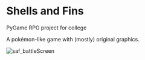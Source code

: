 # Shells and Fins
PyGame RPG project for college

A pokémon-like game with (mostly) original graphics.

![saf_battleScreen](https://github.com/Moriarthyy/Shells-and-Fins/assets/100385669/9717ad53-5838-4402-b64f-98f971da70e8)
